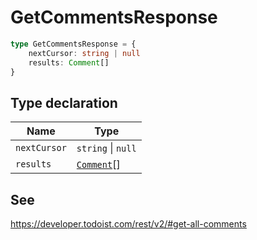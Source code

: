 # GetCommentsResponse

```ts
type GetCommentsResponse = {
    nextCursor: string | null
    results: Comment[]
}
```

## Type declaration

| Name                                 | Type                                    |
| ------------------------------------ | --------------------------------------- |
| <a id="nextcursor"></a> `nextCursor` | `string` \| `null`                      |
| <a id="results"></a> `results`       | [`Comment`](../interfaces/Comment.md)[] |

## See

https://developer.todoist.com/rest/v2/#get-all-comments
